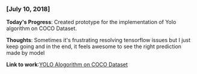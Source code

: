 ### [July 10, 2018]
**Today's Progress**: Created prototype for the implementation of Yolo algorithm on COCO Dataset.

**Thoughts**: Sometimes it's frustrating resolving tensorflow issues but I just keep going and in the end, it feels awesome to see the right prediction made by model

**Link to work**:[YOLO Alogorithm on COCO Dataset](https://github.com/dabasajay/Deep-Learning-Projects/tree/master/YOLO%20Algorithm%20on%20COCO%20Dataset)
